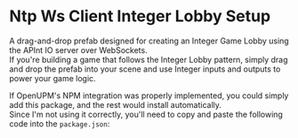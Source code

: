 # Ntp Ws Client Integer Lobby Setup

A drag-and-drop prefab designed for creating an Integer Game Lobby using the APInt IO server over WebSockets.  
If you're building a game that follows the Integer Lobby pattern, simply drag and drop the prefab into your scene and use Integer inputs and outputs to power your game logic.

If OpenUPM's NPM integration was properly implemented, you could simply add this package, and the rest would install automatically.  
Since I'm not using it correctly, you'll need to copy and paste the following code into the `package.json`:  
```

```
